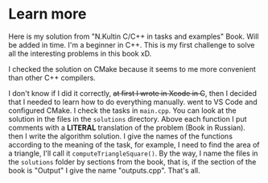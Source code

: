 # Learn more
Here is my solution from "N.Kultin C/C++ in tasks and examples" Book. Will be added in time.
I'm a beginner in C++. This is my first challenge to solve all the interesting problems in this book xD.

I checked the solution on СMake because it seems to me more convenient than other C++ compilers.

I don't know if I did it correctly, ~~at first I wrote in Xcode in C~~, then I decided that I needed to learn how to do everything manually. went to VS Code and configured CMake. I check the tasks in `main.cpp`. You can look at the solution in the files in the `solutions` directory. Above each function I put comments with a **LITERAL** translation of the problem (Book in Russian). then I write the algorithm solution. I give the names of the functions according to the meaning of the task, for example, I need to find the area of a triangle, I'll call it `computeTriangleSquare()`. By the way, I name the files in the `solutions` folder by sections from the book, that is, if the section of the book is "Output" I give the name "outputs.cpp". That's all.